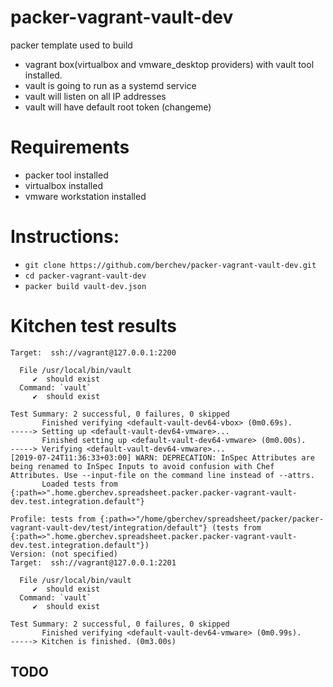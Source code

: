 # packer-vagrant-vault-dev
packer template used to build
- vagrant box(virtualbox and vmware_desktop providers) with vault tool installed.
- vault is going to run as a systemd service
- vault will listen on all IP addresses
- vault will have default root token (changeme)

# Requirements
- packer tool installed
- virtualbox installed
- vmware workstation installed

# Instructions:
- `git clone https://github.com/berchev/packer-vagrant-vault-dev.git`
- `cd packer-vagrant-vault-dev`
- `packer build vault-dev.json`

# Kitchen test results
```
Target:  ssh://vagrant@127.0.0.1:2200

  File /usr/local/bin/vault
     ✔  should exist
  Command: `vault`
     ✔  should exist

Test Summary: 2 successful, 0 failures, 0 skipped
       Finished verifying <default-vault-dev64-vbox> (0m0.69s).
-----> Setting up <default-vault-dev64-vmware>...
       Finished setting up <default-vault-dev64-vmware> (0m0.00s).
-----> Verifying <default-vault-dev64-vmware>...
[2019-07-24T11:36:33+03:00] WARN: DEPRECATION: InSpec Attributes are being renamed to InSpec Inputs to avoid confusion with Chef Attributes. Use --input-file on the command line instead of --attrs.
       Loaded tests from {:path=>".home.gberchev.spreadsheet.packer.packer-vagrant-vault-dev.test.integration.default"} 

Profile: tests from {:path=>"/home/gberchev/spreadsheet/packer/packer-vagrant-vault-dev/test/integration/default"} (tests from {:path=>".home.gberchev.spreadsheet.packer.packer-vagrant-vault-dev.test.integration.default"})
Version: (not specified)
Target:  ssh://vagrant@127.0.0.1:2201

  File /usr/local/bin/vault
     ✔  should exist
  Command: `vault`
     ✔  should exist

Test Summary: 2 successful, 0 failures, 0 skipped
       Finished verifying <default-vault-dev64-vmware> (0m0.99s).
-----> Kitchen is finished. (0m3.00s)
```

## TODO

